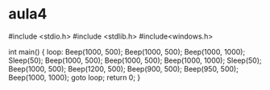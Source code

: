 # aula4
#include <stdio.h>
#include <stdlib.h>
#include<windows.h>

int main()
{
 loop:
    Beep(1000, 500);
    Beep(1000, 500);
    Beep(1000, 1000);
    Sleep(50);
    Beep(1000, 500);
    Beep(1000, 500);
    Beep(1000, 1000);
    Sleep(50);
    Beep(1000, 500);
    Beep(1200, 500);
    Beep(900, 500);
    Beep(950, 500);
    Beep(1000, 1000);
    goto loop;
    return 0;
}
